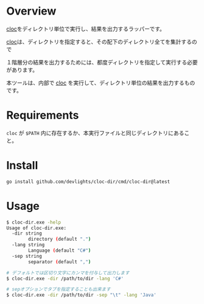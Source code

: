 # Overview

[cloc](https://github.com/AlDanial/cloc)をディレクトリ単位で実行し、結果を出力するラッパーです。

[cloc](https://github.com/AlDanial/cloc)は、ディレクトリを指定すると、その配下のディレクトリ全てを集計するので

１階層分の結果を出力するためには、都度ディレクトリを指定して実行する必要があります。

本ツールは、内部で [cloc](https://github.com/AlDanial/cloc) を実行して、ディレクトリ単位の結果を出力するものです。

# Requirements

```cloc``` が ```$PATH``` 内に存在するか、本実行ファイルと同じディレクトリにあること。

# Install

```sh
go install github.com/devlights/cloc-dir/cmd/cloc-dir@latest
```

# Usage

```sh
$ cloc-dir.exe -help
Usage of cloc-dir.exe:
  -dir string
        directory (default ".")
  -lang string
        Language (default "C#")
  -sep string
        separator (default ",")
```

```sh
# デフォルトでは区切り文字にカンマを付与して出力します
$ cloc-dir.exe -dir /path/to/dir -lang 'C#'

# sepオプションでタブを指定することも出来ます
$ cloc-dir.exe -dir /path/to/dir -sep "\t" -lang 'Java'
```
